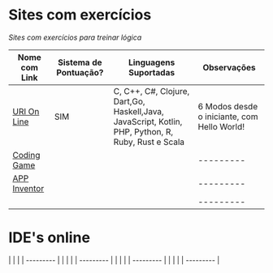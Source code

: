 # Sites com exercícios

*Sites com exercícios para treinar lógica*

|Nome com Link | Sistema de Pontuação? | Linguagens Suportadas | Observações |
| ---------------- | --------------------------- | ----------- | -------- |
| [URI On Line](https://www.urionlinejudge.com.br) | SIM  |C, C++, C#, Clojure, Dart,Go, Haskell,Java, JavaScript, Kotlin,  PHP, Python, R, Ruby, Rust e Scala  | 6 Modos desde o iniciante, com Hello World! |
| [Coding Game](https://www.codingame.com/start) |  |  | --------- |
| [APP Inventor](http://ai2.appinventor.mit.edu/) |  |  | --------- |
| []() |  |  | --------- |


# IDE's online

| []() |  |  | --------- |
| []() |  |  | --------- |
| []() |  |  | --------- |
| []() |  |  | --------- |
